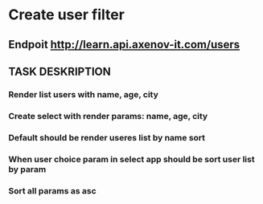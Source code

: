 # Create user filter

## Endpoit http://learn.api.axenov-it.com/users

## TASK DESKRIPTION

### Render list users with name, age, city

### Create select with render params: name, age, city

### Default should be render useres list by name sort

### When user choice param in select app should be sort user list by param

### Sort all params as asc
